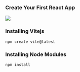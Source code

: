 <h3>Create Your First React App</h3>
<a href="https://www.youtube.com/watch?v=kRwmnQDiRWk"><img src="https://github.com/user-attachments/assets/02efe471-7b1c-43b3-8acc-8de48dda5321"/></a>

<h3>Installing Vitejs</h3>

```npm
npm create vite@latest
```
<h3>Installing Node Modules</h3>

```npm
npm install
```
